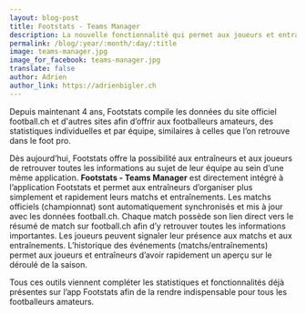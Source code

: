 ```yaml
---
layout: blog-post
title: Footstats - Teams Manager
description: La nouvelle fonctionnalité qui permet aux joueurs et entraîneurs de mieux organiser leur semaine
permalink: /blog/:year/:month/:day/:title
image: teams-manager.jpg
image_for_facebook: teams-manager.jpg
translate: false
author: Adrien
author_link: https://adrienbigler.ch
---
```

Depuis maintenant 4 ans, Footstats compile les données du site officiel football.ch et d'autres sites afin d’offrir aux footballeurs amateurs, des statistiques individuelles et par équipe, similaires à celles que l’on retrouve dans le foot pro. 

Dès aujourd’hui, Footstats offre la possibilité aux entraîneurs et aux joueurs de retrouver toutes les informations au sujet de leur équipe au sein d’une même application. <b>Footstats - Teams Manager</b> est directement intégré à l’application Footstats et permet aux entraîneurs d’organiser plus simplement et rapidement leurs matchs et entraînements. Les matchs officiels (championnat) sont automatiquement synchronisés et mis à jour avec les données football.ch. Chaque match possède son lien direct vers le résumé de match sur football.ch afin d’y retrouver toutes les informations importantes. Les joueurs peuvent signaler leur présence aux matchs et aux entraînements. L’historique des événements (matchs/entraînements) permet aux joueurs et entraîneurs d’avoir rapidement un aperçu sur le déroulé de la saison. 

Tous ces outils viennent compléter les statistiques et fonctionnalités déjà présentes sur l’app Footstats afin de la rendre indispensable pour tous les footballeurs amateurs.